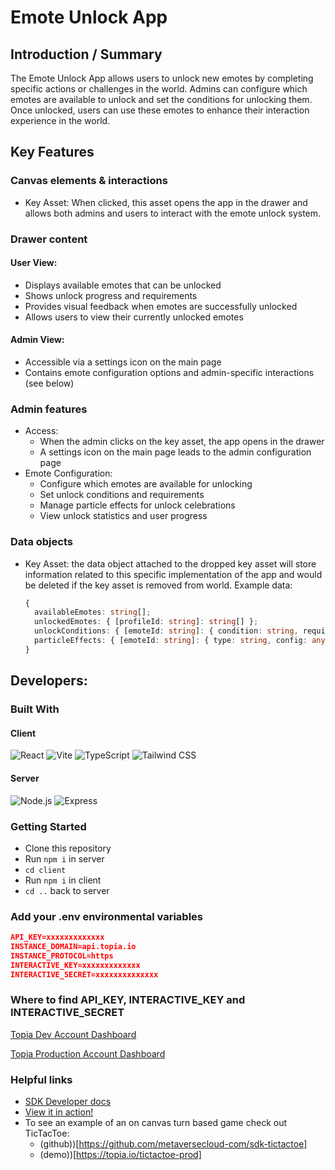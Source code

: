 # Emote Unlock App

## Introduction / Summary

The Emote Unlock App allows users to unlock new emotes by completing specific actions or challenges in the world. Admins can configure which emotes are available to unlock and set the conditions for unlocking them. Once unlocked, users can use these emotes to enhance their interaction experience in the world.

## Key Features

### Canvas elements & interactions

- Key Asset: When clicked, this asset opens the app in the drawer and allows both admins and users to interact with the emote unlock system.

### Drawer content

#### User View:

- Displays available emotes that can be unlocked
- Shows unlock progress and requirements
- Provides visual feedback when emotes are successfully unlocked
- Allows users to view their currently unlocked emotes

#### Admin View:

- Accessible via a settings icon on the main page
- Contains emote configuration options and admin-specific interactions (see below)

### Admin features

- Access:
  - When the admin clicks on the key asset, the app opens in the drawer
  - A settings icon on the main page leads to the admin configuration page
- Emote Configuration:
  - Configure which emotes are available for unlocking
  - Set unlock conditions and requirements
  - Manage particle effects for unlock celebrations
  - View unlock statistics and user progress

### Data objects

- Key Asset: the data object attached to the dropped key asset will store information related to this specific implementation of the app and would be deleted if the key asset is removed from world. Example data:
  ```typescript
  {
    availableEmotes: string[];
    unlockedEmotes: { [profileId: string]: string[] };
    unlockConditions: { [emoteId: string]: { condition: string, requirement: any } };
    particleEffects: { [emoteId: string]: { type: string, config: any } };
  }
  ```

## Developers:

### Built With

#### Client

![React](https://img.shields.io/badge/react-%2320232a.svg?style=for-the-badge&logo=react&logoColor=%2361DAFB)
![Vite](https://img.shields.io/badge/vite-%23646CFF.svg?style=for-the-badge&logo=vite&logoColor=white)
![TypeScript](https://img.shields.io/badge/typescript-%23007ACC.svg?style=for-the-badge&logo=typescript&logoColor=white)
![Tailwind CSS](https://img.shields.io/badge/tailwindcss-%2338B2AC.svg?style=for-the-badge&logo=tailwind-css&logoColor=white)

#### Server

![Node.js](https://img.shields.io/badge/node.js-%2343853D.svg?style=for-the-badge&logo=node.js&logoColor=white)
![Express](https://img.shields.io/badge/express-%23000000.svg?style=for-the-badge&logo=express&logoColor=white)

### Getting Started

- Clone this repository
- Run `npm i` in server
- `cd client`
- Run `npm i` in client
- `cd ..` back to server

### Add your .env environmental variables

```json
API_KEY=xxxxxxxxxxxxx
INSTANCE_DOMAIN=api.topia.io
INSTANCE_PROTOCOL=https
INTERACTIVE_KEY=xxxxxxxxxxxxx
INTERACTIVE_SECRET=xxxxxxxxxxxxxx
```

### Where to find API_KEY, INTERACTIVE_KEY and INTERACTIVE_SECRET

[Topia Dev Account Dashboard](https://dev.topia.io/t/dashboard/integrations)

[Topia Production Account Dashboard](https://topia.io/t/dashboard/integrations)

### Helpful links

- [SDK Developer docs](https://metaversecloud-com.github.io/mc-sdk-js/index.html)
- [View it in action!](topia.io/appname-prod)
- To see an example of an on canvas turn based game check out TicTacToe:
  - (github))[https://github.com/metaversecloud-com/sdk-tictactoe]
  - (demo))[https://topia.io/tictactoe-prod]
